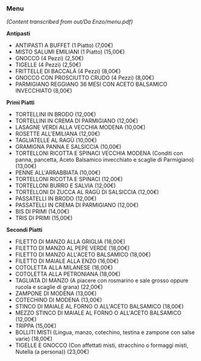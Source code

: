 ### Menu
*(Content transcribed from out/Da Enzo/menu.pdf)*

**Antipasti**
*   ANTIPASTI A BUFFET (1 Piatto) (7,00€)
*   MISTO SALUMI EMILIANI (1 Piatto) (15,00€)
*   GNOCCO (4 Pezzi) (2,50€)
*   TIGELLE (4 Pezzi) (2,50€)
*   FRITTELLE DI BACCALÀ (4 Pezzi) (8,00€)
*   GNOCCO CON PROSCIUTTO CRUDO (4 Pezzi) (8,00€)
*   PARMIGIANO REGGIANO 36 MESI CON ACETO BALSAMICO INVECCHIATO (8,00€)

**Primi Piatti**
*   TORTELLINI IN BRODO (12,00€)
*   TORTELLINI IN CREMA DI PARMIGIANO (12,00€)
*   LASAGNE VERDI ALLA VECCHIA MODENA (10,00€)
*   ROSETTE ALL'EMILIANA (12,00€)
*   TAGLIATELLE AL RAGÙ (10,00€)
*   GRAMIGNA PANNA E SALSICCIA (10,00€)
*   TORTELLONI RICOTTA E SPINACI VECCHIA MODENA (Conditi con panna, pancetta, Aceto Balsamico invecchiato e scaglie di Parmigiano) (13,00€)
*   PENNE ALL'ARRABBIATA (10,00€)
*   TORTELLONI RICOTTA E SPINACI (12,00€)
*   TORTELLONI BURRO E SALVIA (12,00€)
*   TORTELLONI DI ZUCCA AL RAGÙ DI SALSICCIA (12,00€)
*   PASSATELLI IN BRODO (12,00€)
*   PASSATELLI IN CREMA DI PARMIGIANO (12,00€)
*   BIS DI PRIMI (14,00€)
*   TRIS DI PRIMI (15,00€)

**Secondi Piatti**
*   FILETTO DI MANZO ALLA GRIGLIA (18,00€)
*   FILETTO DI MANZO AL PEPE VERDE (18,00€)
*   FILETTO DI MANZO ALL'ACETO BALSAMICO (18,00€)
*   FILETTO DI MAIALE ALLA ENZO (16,00€)
*   COTOLETTA ALLA MILANESE (16,00€)
*   COTOLETTA ALLA PETRONIANA (18,00€)
*   TAGLIATA DI MANZO (A piacere con rosmarino e sale grosso oppure rucola e scaglie di grana) (22,00€)
*   ZAMPONE DI MODENA (13,00€)
*   COTECHINO DI MODENA (13,00€)
*   STINCO DI MAIALE AL FORNO O ALL'ACETO BALSAMICO (18,00€)
*   MEZZO STINCO DI MAIALE AL FORNO O ALL'ACETO BALSAMICO (12,00€)
*   TRIPPA (15,00€)
*   BOLLITI MISTI (Lingua, manzo, cotechino, testina e zampone con salse varie) (18,00€)
*   TIGELLE E GNOCCO (Con affettati misti, stracchino o formaggi misti, Nutella (a persona)) (23,00€)